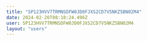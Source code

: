 ```yaml
---
title: "SP123HVV7TRMNSDFW0JD0FJXS2CD7V5NKZ5BN02M4"
date: 2024-02-26T08:18:24.496Z
user: SP123HVV7TRMNSDFW0JD0FJXS2CD7V5NKZ5BN02M4
layout: "users"
---
```

    